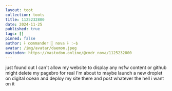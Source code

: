 ```yaml
---
layout: toot
collection: toots
title: 1125232800
date: 2024-11-25
published: true
tags: []
pinned: false
author: ⸸ commander ░ nova ⸸ :~$
avatar: /img/avatar/daemon.jpeg
mastodon: https://mastodon.online/@cmdr_nova/1125232800
---
```


just found out I can't allow my website to display any nsfw content or github might delete my pagebro for real I'm about to maybe launch a new droplet on digital ocean and deploy my site there and post whatever the hell i want on it
